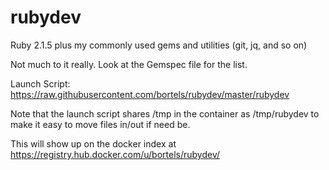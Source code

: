 rubydev
=======

Ruby 2.1.5 plus my commonly used gems and utilities (git, jq, and so on)

Not much to it really. Look at the Gemspec file for the list.

Launch Script: https://raw.githubusercontent.com/bortels/rubydev/master/rubydev

Note that the launch script shares /tmp in the
container as /tmp/rubydev to make it easy to move
files in/out if need be.

This will show up on the docker index at https://registry.hub.docker.com/u/bortels/rubydev/
